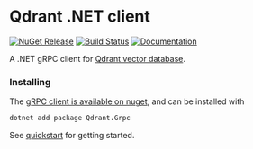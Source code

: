 # Qdrant .NET client

[![NuGet Release][QdrantGrpc-image]][QdrantGrpc-nuget-url]
[![Build Status](https://img.shields.io/endpoint.svg?url=https%3A%2F%2Factions-badge.atrox.dev%2Frusscam%2Fqdrant-dotnet-client%2Fbadge%3Fref%3Dmain&style=flat)](https://actions-badge.atrox.dev/russcam/qdrant-dotnet-client/goto?ref=main)
[![Documentation][ElasticApm-image]][Documentation-url]

A .NET gRPC client for [Qdrant vector database](https://qdrant.tech/).

### Installing

The [gRPC client is available on nuget](https://www.nuget.org/packages/Qdrant.Grpc), and can be installed with

```sh
dotnet add package Qdrant.Grpc
```

See [quickstart](documentation/quickstart.md) for getting started.

[Documentation-url]:https://forloop.co.uk/qdrant-dotnet-client/
[ElasticApm-image]:
https://img.shields.io/badge/Documentation-blue

[QdrantGrpc-nuget-url]:https://www.nuget.org/packages/Qdrant.Grpc/
[QdrantGrpc-image]:
https://img.shields.io/nuget/v/Qdrant.Grpc.svg